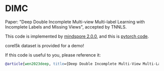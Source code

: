 # DIMC

Paper: "Deep Double Incomplete Multi-view Multi-label Learning with Incomplete Labels and Missing Views", accepted by TNNLS.

This code is implemented by [mindspore 2.0.0](https://mindspore.cn/), and this is [pytorch code](https://github.com/justsmart/DIMC).


corel5k dataset is provided for a demo!

If this code is useful to you, please reference it:
```bibtex
@article{wen2023deep, title={Deep Double Incomplete Multi-View Multi-Label Learning With Incomplete Labels and Missing Views}, author={Wen, Jie and Liu, Chengliang and Deng, Shijie and Liu, Yicheng and Fei, Lunke and Yan, Ke and Xu, Yong}, journal={IEEE Transactions on Neural Networks and Learning Systems}, year={2023}, publisher={IEEE} }
```
